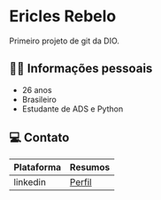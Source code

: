 # Ericles Rebelo

Primeiro projeto de git da DIO.

## 🙋🏽 Informações pessoais
- 26 anos
- Brasileiro
- Estudante de ADS e Python

## 💻 Contato 

| Plataforma | Resumos |
|-------|---------|
|linkedin|[Perfil](https://www.linkedin.com/in/ericles-rebelo-5833b621b/)